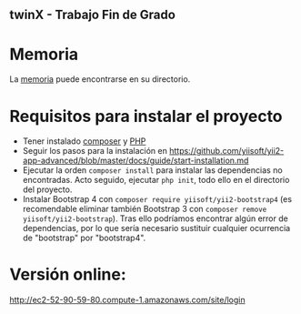 ## twinX - Trabajo Fin de Grado
# Memoria
La [memoria](https://github.com/claudiolc/twinX/blob/master/Memoria/TFG%20-%20Claudio%20L%C3%B3pez%20Carrascosa.pdf) puede encontrarse en su directorio.
# Requisitos para instalar el proyecto
- Tener instalado [composer](https://getcomposer.org/) y [PHP](https://www.php.net/)
- Seguir los pasos para la instalación en https://github.com/yiisoft/yii2-app-advanced/blob/master/docs/guide/start-installation.md
- Ejecutar la orden `composer install` para instalar las dependencias no encontradas. Acto seguido, ejecutar `php init`, todo ello en el directorio del proyecto.
- Instalar Bootstrap 4 con `composer require yiisoft/yii2-bootstrap4` (es recomendable eliminar también Bootstrap 3 con `composer remove yiisoft/yii2-bootstrap`). Tras ello podríamos encontrar algún error de dependencias, por lo que sería necesario sustituir cualquier ocurrencia de "bootstrap" por "bootstrap4".
# Versión online: 
http://ec2-52-90-59-80.compute-1.amazonaws.com/site/login
